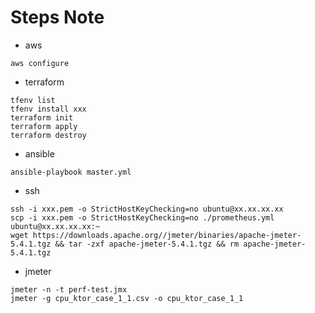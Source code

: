 # Steps Note
* aws
```shell
aws configure
```
* terraform
```shell
tfenv list
tfenv install xxx
terraform init
terraform apply
terraform destroy
```
* ansible
```shell
ansible-playbook master.yml 
```
* ssh
```shell
ssh -i xxx.pem -o StrictHostKeyChecking=no ubuntu@xx.xx.xx.xx
scp -i xxx.pem -o StrictHostKeyChecking=no ./prometheus.yml ubuntu@xx.xx.xx.xx:~
wget https://downloads.apache.org//jmeter/binaries/apache-jmeter-5.4.1.tgz && tar -zxf apache-jmeter-5.4.1.tgz && rm apache-jmeter-5.4.1.tgz
```
* jmeter
```shell
jmeter -n -t perf-test.jmx
jmeter -g cpu_ktor_case_1_1.csv -o cpu_ktor_case_1_1
```